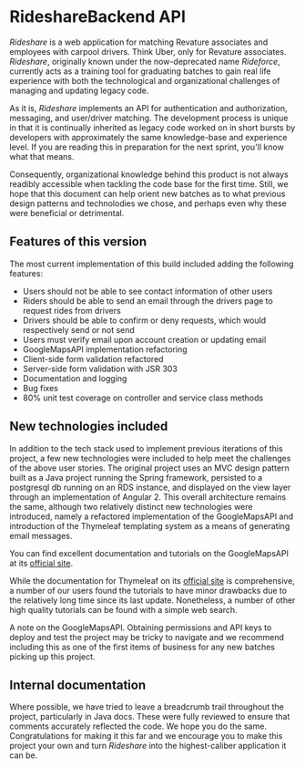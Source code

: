 # RideshareBackend API

*Rideshare* is a web application for matching Revature associates and employees with carpool drivers. Think Uber, only for Revature associates. *Rideshare*, originally known under the now-deprecated name _Rideforce_, currently acts as a training tool for graduating batches to gain real life experience with both the technological and organizational challenges of managing and updating legacy code. 

As it is, *Rideshare* implements an API for authentication and authorization, messaging, and user/driver matching. The development process is unique in that it is continually inherited as legacy code worked on in short bursts by developers with approximately the same knowledge-base and experience level. If you are reading this in preparation for the next sprint, you'll know what that means. 

Consequently, organizational knowledge behind this product is not always readibly accessible when tackling the code base for the first time. Still, we hope that this document can help orient new batches as to what previous design patterns and technolodies we chose, and perhaps even why these were beneficial or detrimental. 

## Features of this version

The most current implementation of this build included adding the following features:
 * Users should not be able to see contact information of other users
 * Riders should be able to send an email through the drivers page to request rides from drivers
 * Drivers should be able to confirm or deny requests, which would respectively send or not send
 * Users must verify email upon account creation or updating email
 * GoogleMapsAPI implementation refactoring
 * Client-side form validation refactored
 * Server-side form validation with JSR 303
 * Documentation and logging
 * Bug fixes
 * 80% unit test coverage on controller and service class methods

## New technologies included

In addition to the tech stack used to implement previous iterations of this project, a few new technologies were included to help meet the challenges of the above user stories. The original project uses an MVC design pattern built as a Java project running the Spring framework, persisted to a postgresql db running on an RDS instance, and displayed on the view layer through an implementation of Angular 2. This overall architecture remains the same, although two relatively distinct new technologies were introduced, namely a refactored implementation of the GoogleMapsAPI and introduction of the Thymeleaf templating system as a means of generating email messages. 

You can find excellent documentation and tutorials on the GoogleMapsAPI at its [official site](https://developers.google.com/maps/documentation).

While the documentation for Thymeleaf on its [official site](https://www.thymeleaf.org/documentation.html) is comprehensive, a number of our users found the tutorials to have minor drawbacks due to the relatively long time since its last update. Nonetheless, a number of other high quality tutorials can be found with a simple web search. 

A note on the GoogleMapsAPI. Obtaining permissions and API keys to deploy and test the project may be tricky to navigate and we recommend including this as one of the first items of business for any new batches picking up this project. 

## Internal documentation

Where possible, we have tried to leave a breadcrumb trail throughout the project, particularly in Java docs. These were fully reviewed to ensure that comments accurately reflected the code. We hope you do the same. Congratulations for making it this far and we encourage you to make this project your own and turn *Rideshare* into the highest-caliber application it can be. 
